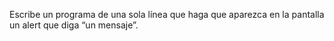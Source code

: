 Escribe un programa de una sola línea que haga que aparezca en la pantalla un alert que diga “un mensaje”.
